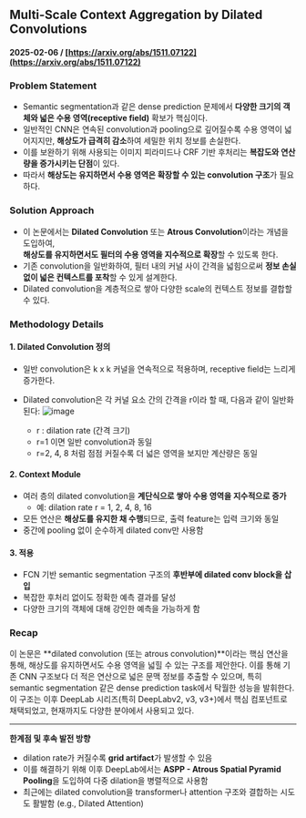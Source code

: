 ## Multi-Scale Context Aggregation by Dilated Convolutions  
#### 2025-02-06 / [https://arxiv.org/abs/1511.07122](https://arxiv.org/abs/1511.07122)

### Problem Statement
- Semantic segmentation과 같은 dense prediction 문제에서 **다양한 크기의 객체와 넓은 수용 영역(receptive field)** 확보가 핵심이다.
- 일반적인 CNN은 연속된 convolution과 pooling으로 깊어질수록 수용 영역이 넓어지지만, **해상도가 급격히 감소**하여 세밀한 위치 정보를 손실한다.
- 이를 보완하기 위해 사용되는 이미지 피라미드나 CRF 기반 후처리는 **복잡도와 연산량을 증가시키는 단점**이 있다.
- 따라서 **해상도는 유지하면서 수용 영역은 확장할 수 있는 convolution 구조**가 필요하다.

### Solution Approach
- 이 논문에서는 **Dilated Convolution** 또는 **Atrous Convolution**이라는 개념을 도입하여,  
  **해상도를 유지하면서도 필터의 수용 영역을 지수적으로 확장**할 수 있도록 한다.
- 기존 convolution을 일반화하여, 필터 내의 커널 사이 간격을 넓힘으로써 **정보 손실 없이 넓은 컨텍스트를 포착**할 수 있게 설계한다.
- Dilated convolution을 계층적으로 쌓아 다양한 scale의 컨텍스트 정보를 결합할 수 있다.

### Methodology Details

#### 1. **Dilated Convolution 정의**
- 일반 convolution은 k x k 커널을 연속적으로 적용하며, receptive field는 느리게 증가한다.
- Dilated convolution은 각 커널 요소 간의 간격을 r이라 할 때, 다음과 같이 일반화된다:
![image](https://github.com/user-attachments/assets/73211f9d-b96a-4edc-b216-bea7eefd04c1)


  - r : dilation rate (간격 크기)
  - r=1 이면 일반 convolution과 동일
  - r=2, 4, 8 처럼 점점 커질수록 더 넓은 영역을 보지만 계산량은 동일

#### 2. **Context Module**
- 여러 층의 dilated convolution을 **계단식으로 쌓아 수용 영역을 지수적으로 증가**
  - 예: dilation rate r = 1, 2, 4, 8, 16 
- 모든 연산은 **해상도를 유지한 채 수행**되므로, 출력 feature는 입력 크기와 동일
- 중간에 pooling 없이 순수하게 dilated conv만 사용함

#### 3. **적용**
- FCN 기반 semantic segmentation 구조의 **후반부에 dilated conv block을 삽입**
- 복잡한 후처리 없이도 정확한 예측 결과를 달성
- 다양한 크기의 객체에 대해 강인한 예측을 가능하게 함

### Recap
이 논문은 **dilated convolution (또는 atrous convolution)**이라는 핵심 연산을 통해, 해상도를 유지하면서도 수용 영역을 넓힐 수 있는 구조를 제안한다. 이를 통해 기존 CNN 구조보다 더 적은 연산으로 넓은 문맥 정보를 추출할 수 있으며, 특히 semantic segmentation 같은 dense prediction task에서 탁월한 성능을 발휘한다. 이 구조는 이후 DeepLab 시리즈(특히 DeepLabv2, v3, v3+)에서 핵심 컴포넌트로 채택되었고, 현재까지도 다양한 분야에서 사용되고 있다.

---

**한계점 및 후속 발전 방향**
- dilation rate가 커질수록 **grid artifact**가 발생할 수 있음
- 이를 해결하기 위해 이후 DeepLab에서는 **ASPP - Atrous Spatial Pyramid Pooling**을 도입하여 다중 dilation을 병렬적으로 사용함
- 최근에는 dilated convolution을 transformer나 attention 구조와 결합하는 시도도 활발함 (e.g., Dilated Attention)
